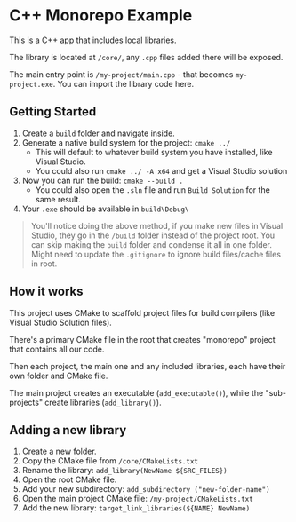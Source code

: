 # C++ Monorepo Example

This is a C++ app that includes local libraries.

The library is located at `/core/`, any `.cpp` files added there will be exposed.

The main entry point is `/my-project/main.cpp` - that becomes `my-project.exe`. You can import the library code here.

## Getting Started

1. Create a `build` folder and navigate inside.
2. Generate a native build system for the project: `cmake ../`
   - This will default to whatever build system you have installed, like Visual Studio.
   - You could also run `cmake ../ -A x64` and get a Visual Studio solution
3. Now you can run the build: `cmake --build .`
   - You could also open the `.sln` file and run `Build Solution` for the same result.
4. Your `.exe` should be available in `build\Debug\`

> You'll notice doing the above method, if you make new files in Visual Studio, they go in the `/build` folder instead of the project root. You can skip making the `build` folder and condense it all in one folder. Might need to update the `.gitignore` to ignore build files/cache files in root.

## How it works

This project uses CMake to scaffold project files for build compilers (like Visual Studio Solution files).

There's a primary CMake file in the root that creates "monorepo" project that contains all our code.

Then each project, the main one and any included libraries, each have their own folder and CMake file.

The main project creates an executable (`add_executable()`), while the "sub-projects" create libraries (`add_library()`).

## Adding a new library

1. Create a new folder.
1. Copy the CMake file from `/core/CMakeLists.txt`
1. Rename the library: `add_library(NewName ${SRC_FILES})`
1. Open the root CMake file.
1. Add your new subdirectory: `add_subdirectory ("new-folder-name")`
1. Open the main project CMake file: `/my-project/CMakeLists.txt`
1. Add the new library: `target_link_libraries(${NAME} NewName)`
